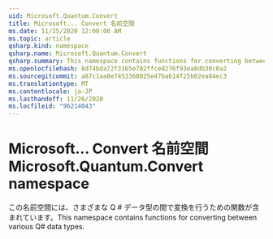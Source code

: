 ```yaml
---
uid: Microsoft.Quantum.Convert
title: Microsoft... Convert 名前空間
ms.date: 11/25/2020 12:00:00 AM
ms.topic: article
qsharp.kind: namespace
qsharp.name: Microsoft.Quantum.Convert
qsharp.summary: This namespace contains functions for converting between various Q# data types.
ms.openlocfilehash: 8d74bda72f3165e702ffce8276f93ea8db30c0a2
ms.sourcegitcommit: a87c1aa8e7453360025e47ba614f25b02ea84ec3
ms.translationtype: MT
ms.contentlocale: ja-JP
ms.lasthandoff: 11/26/2020
ms.locfileid: "96214043"
---
```

# <a name="microsoftquantumconvert-namespace"></a><span data-ttu-id="72c85-102">Microsoft... Convert 名前空間</span><span class="sxs-lookup"><span data-stu-id="72c85-102">Microsoft.Quantum.Convert namespace</span></span>

<span data-ttu-id="72c85-103">この名前空間には、さまざまな Q # データ型の間で変換を行うための関数が含まれています。</span><span class="sxs-lookup"><span data-stu-id="72c85-103">This namespace contains functions for converting between various Q# data types.</span></span>

